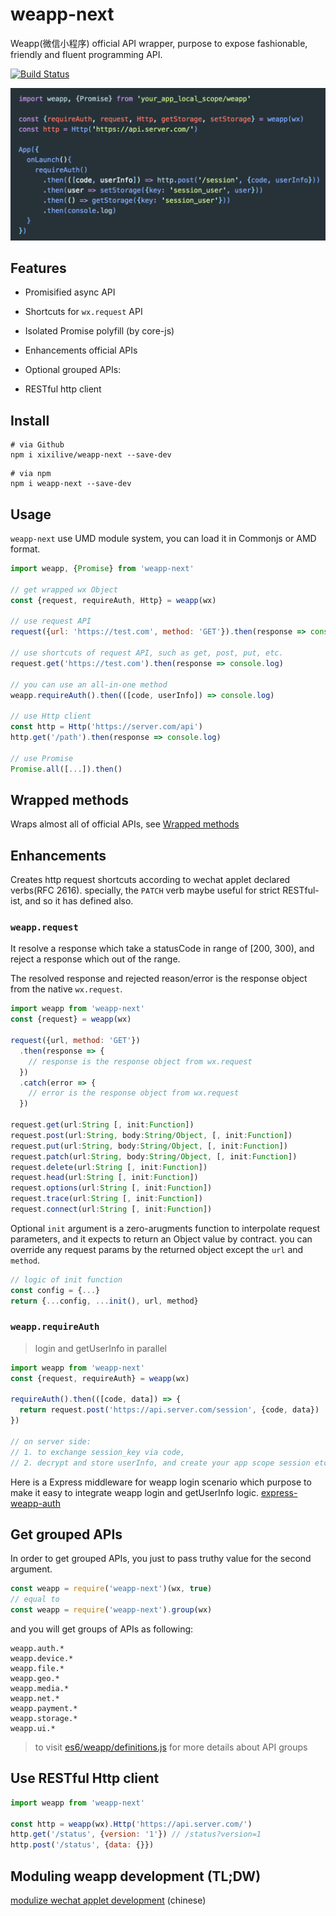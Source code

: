 # weapp-next

Weapp(微信小程序) official API wrapper, purpose to expose fashionable, friendly and fluent programming API.

[![Build Status](https://travis-ci.org/xixilive/weapp.svg?branch=master)](https://travis-ci.org/xixilive/weapp-next)

![weapp-screen-shot](./docs/screen-shot.png)

## Features

- Promisified async API

- Shortcuts for `wx.request` API

- Isolated Promise polyfill (by core-js)

- Enhancements official APIs

- Optional grouped APIs:

- RESTful http client

## Install

```
# via Github
npm i xixilive/weapp-next --save-dev
```

```
# via npm
npm i weapp-next --save-dev
```

## Usage

`weapp-next` use UMD module system, you can load it in Commonjs or AMD format.

```js
import weapp, {Promise} from 'weapp-next'

// get wrapped wx Object
const {request, requireAuth, Http} = weapp(wx)

// use request API
request({url: 'https://test.com', method: 'GET'}).then(response => console.log)

// use shortcuts of request API, such as get, post, put, etc.
request.get('https://test.com').then(response => console.log)

// you can use an all-in-one method
weapp.requireAuth().then(([code, userInfo]) => console.log)

// use Http client
const http = Http('https://server.com/api')
http.get('/path').then(response => console.log)

// use Promise
Promise.all([...]).then()
```

## Wrapped methods

Wraps almost all of official APIs, see [Wrapped methods](./docs/METHODS.md)

## Enhancements

Creates http request shortcuts according to wechat applet declared verbs(RFC 2616). specially, the `PATCH` verb maybe useful for strict RESTful-ist, and so it has defined also.

### `weapp.request`

It resolve a response which take a statusCode in range of [200, 300), and reject a response which out of the range.

The resolved response and rejected reason/error is the response object from the native `wx.request`.

```js
import weapp from 'weapp-next'
const {request} = weapp(wx)

request({url, method: 'GET'})
  .then(response => {
    // response is the response object from wx.request
  })
  .catch(error => {
    // error is the response object from wx.request
  })

request.get(url:String [, init:Function])
request.post(url:String, body:String/Object, [, init:Function])
request.put(url:String, body:String/Object, [, init:Function])
request.patch(url:String, body:String/Object, [, init:Function])
request.delete(url:String [, init:Function])
request.head(url:String [, init:Function])
request.options(url:String [, init:Function])
request.trace(url:String [, init:Function])
request.connect(url:String [, init:Function])
```

Optional `init` argument is a zero-arugments function to interpolate request parameters, and it expects to return an Object value by contract. you can override any request params by the returned object except the `url` and `method`.

```js
// logic of init function
const config = {...}
return {...config, ...init(), url, method}
```

### `weapp.requireAuth`

> login and getUserInfo in parallel

```js
import weapp from 'weapp-next'
const {request, requireAuth} = weapp(wx)

requireAuth().then(([code, data]) => {
  return request.post('https://api.server.com/session', {code, data})  
})

// on server side:
// 1. to exchange session_key via code,
// 2. decrypt and store userInfo, and create your app scope session etc.
```

Here is a Express middleware for weapp login scenario which purpose to make it easy to integrate weapp login and getUserInfo logic. [express-weapp-auth](https://github.com/xixilive/express-weapp-auth)

## Get grouped APIs

In order to get grouped APIs, you just to pass truthy value for the second argument.

```js
const weapp = require('weapp-next')(wx, true)
// equal to
const weapp = require('weapp-next').group(wx)
```

and you will get groups of APIs as following:

```
weapp.auth.*
weapp.device.*
weapp.file.*
weapp.geo.*
weapp.media.*
weapp.net.*
weapp.payment.*
weapp.storage.*
weapp.ui.*
```

> to visit [es6/weapp/definitions.js](./es6/weapp/definitions.js) for more details about API groups


## Use RESTful Http client

```js
import weapp from 'weapp-next'

const http = weapp(wx).Http('https://api.server.com/')
http.get('/status', {version: '1'}) // /status?version=1
http.post('/status', {data: {}})
```

## Moduling weapp development (TL;DW)

 [modulize wechat applet development](https://gist.github.com/xixilive/5bf1cde16f898faff2e652dbd08cf669) (chinese)
